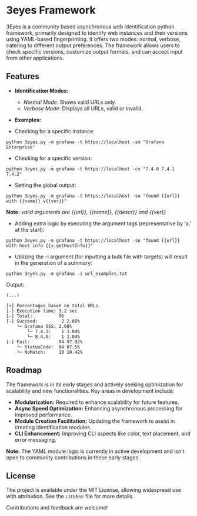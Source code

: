 # 3eyes Framework

3Eyes is a community based asynchronous web identification python framework, primarily designed to identify web instances and their versions using YAML-based fingerprinting. It offers two modes: normal, verbose, catering to different output preferences. The framework allows users to check specific versions, customize output formats, and can accept input from other applications.

## Features

- **Identification Modes:**
  - *Normal Mode:* Shows valid URLs only.
  - *Verbose Mode:* Displays all URLs, valid or invalid.

- **Examples:**

- Checking for a specific instance: 
```
python 3eyes.py -m grafana -t https://localhost -sm "Grafana Enterprise" 
```

- Checking for a specific version: 
```
python 3eyes.py -m grafana -t https://localhost -cv "7.4.0 7.4.1 7.4.2" 
```

- Setting the global output: 
```
python 3eyes.py -m grafana -t https://localhost -so "found {{url}} with {{name}} v{{ver}}"
```
**Note:** *valid arguments are {{url}}, {{name}}, {{descr}} and {{ver}}*

- Adding extra logic by executing the argument tags (representative by 'x.' at the start): 
```
python 3eyes.py -m grafana -t https://localhost -so "found {{url}} with host info {{x.getHostInfo}}"
```
- Utilizing the -i argument (for inputting a bulk file with targets) will result in the generation of a summary:
```
python 3eyes.py -m grafana -i url_examples.txt
```
Output:
```
(...)

[+] Percentages based on total URLs.
[-] Execution time: 3.2 sec
[-] Total:          96
[-] Succeed:         2 2.08%
    └─ Grafana OSS: 2.08%
        └─ 7.4.3:    1 1.04%
        └─ 8.4.6:    1 1.04%
[-] Fail:           94 97.92%
    └─ StatusCode:  84 87.5%
    └─ NoMatch:     10 10.42%
```

## Roadmap

The framework is in its early stages and actively seeking optimization for scalability and new functionalities. Key areas in development include:

- **Modularization:** Required to enhance scalability for future features.
- **Async Speed Optimization:** Enhancing asynchronous processing for improved performance.
- **Module Creation Facilitation:** Updating the framework to assist in creating identification modules.
- **CLI Enhancement:** Improving CLI aspects like color, text placement, and error messaging.

**Note:** The YAML module logic is currently in active development and isn't open to community contributions in these early stages.

## License

The project is available under the MIT License, allowing widespread use with attribution. See the `LICENSE` file for more details.

Contributions and feedback are welcome!
